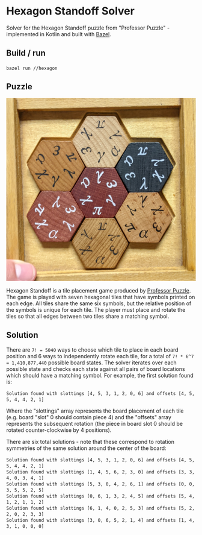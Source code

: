 # Hexagon Standoff Solver

Solver for the Hexagon Standoff puzzle from "Professor Puzzle" - implemented in Kotlin and built with [Bazel](https://bazel.build/).

## Build / run

`bazel run //hexagon`

## Puzzle

![Hexagon Standoff](img/hexagon_standoff.jpg)

Hexagon Standoff is a tile placement game produced by [Professor Puzzle](https://professorpuzzle.com/). The game is played with seven hexagonal tiles that have symbols printed on each edge. All tiles share the same six symbols, but the relative position of the symbols is unique for each tile. The player must place and rotate the tiles so that all edges between two tiles share a matching symbol.

## Solution

There are `7! = 5040` ways to choose which tile to place in each board position and 6 ways to independently rotate each tile, for a total of `7! * 6^7 = 1,410,877,440` possible board states. The solver iterates over each possible state and checks each state against all pairs of board locations which should have a matching symbol. For example, the first solution found is:

```
Solution found with slottings [4, 5, 3, 1, 2, 0, 6] and offsets [4, 5, 5, 4, 4, 2, 1]
```

Where the "slottings" array represents the board placement of each tile (e.g. board "slot" 0 should contain piece 4) and the "offsets" array represents the subsequent rotation (the piece in board slot 0 should be rotated counter-clockwise by 4 positions).

There are six total solutions - note that these correspond to rotation symmetries of the same solution around the center of the board:

```
Solution found with slottings [4, 5, 3, 1, 2, 0, 6] and offsets [4, 5, 5, 4, 4, 2, 1]
Solution found with slottings [1, 4, 5, 6, 2, 3, 0] and offsets [3, 3, 4, 0, 3, 4, 1]
Solution found with slottings [5, 3, 0, 4, 2, 6, 1] and offsets [0, 0, 3, 5, 5, 2, 5]
Solution found with slottings [0, 6, 1, 3, 2, 4, 5] and offsets [5, 4, 1, 2, 1, 1, 2]
Solution found with slottings [6, 1, 4, 0, 2, 5, 3] and offsets [5, 2, 2, 0, 2, 3, 3]
Solution found with slottings [3, 0, 6, 5, 2, 1, 4] and offsets [1, 4, 3, 1, 0, 0, 0]
```

